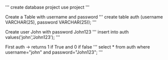 '''
create database project
use project
'''

Create a Table with username and password
'''
create table auth (username VARCHAR(25), password VARCHAR(25));
'''

Create user John with password John123
'''
insert into auth values('john','John123');
'''

First auth -> returns 1 if True and 0 if false
'''
select * from auth where username="john" and password="John123";
'''
